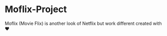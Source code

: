 # Moflix-Project
Moflix (Movie Flix) is another look of Netflix but work different created with ❤️ 
